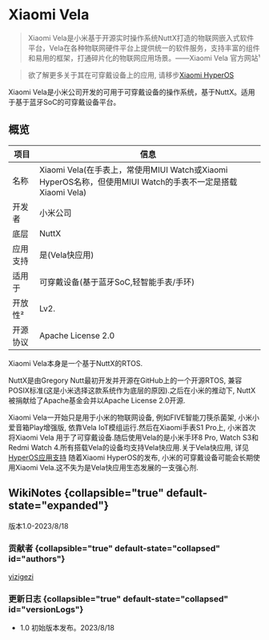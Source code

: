 # Xiaomi Vela

> Xiaomi Vela是小米基于开源实时操作系统NuttX打造的物联网嵌入式软件平台，Vela在各种物联网硬件平台上提供统一的软件服务，支持丰富的组件和易用的框架，打通碎片化的物联网应用场景。——Xiaomi
> Vela 官方网站¹

> 欲了解更多关于其在可穿戴设备上的应用, 请移步[Xiaomi HyperOS](Xiaomi-Hyper-OS.topic)

Xiaomi Vela是小米公司开发的可用于可穿戴设备的操作系统，基于NuttX。适用于基于蓝牙SoC的可穿戴设备平台。

## 概览

| 项目   | 信息                                                                                 |
|------|------------------------------------------------------------------------------------|
| 名称   | Xiaomi Vela(在手表上，常使用MIUI Watch或Xiaomi HyperOS名称，但使用MIUI Watch的手表不一定是搭载Xiaomi Vela) |
| 开发者  | 小米公司                                                                               |
| 底层   | NuttX                                                                              |
| 应用支持 | 是(Vela快应用)                                                                         |
| 适用于  | 可穿戴设备(基于蓝牙SoC,轻智能手表/手环)                                                            |
| 开放性² | Lv2.                                                                               |
| 开源协议 | Apache License 2.0                                                                 |


Xiaomi Vela本身是一个基于NuttX的RTOS.

NuttX是由Gregory Nutt最初开发并开源在GitHub上的一个开源RTOS, 兼容POSIX标准(这是小米选择这款系统作为底层的原因).之后在小米的推动下,
NuttX被捐献给了Apache基金会并以Apache License 2.0开源.

Xiaomi Vela一开始只是用于小米的物联网设备, 例如FIVE智能刀筷杀菌架, 小米小爱音箱Play增强版, 依靠Vela IoT模组运行.然后在Xiaomi手表S1 Pro上, 小米首次将Xiaomi Vela
用于了可穿戴设备.随后使用Vela的是小米手环8 Pro, Watch S3和Redmi Watch 4.所有搭载Vela的设备均支持Vela快应用.关于Vela快应用, 详见[HyperOS应用支持](Xiaomi-Hyper-OS.topic#third-party-app-support)
随着Xiaomi HyperOS的发布, 小米的可穿戴设备可能会长期使用Xiaomi Vela.这不失为是Vela快应用生态发展的一支强心剂.

## WikiNotes {collapsible="true" default-state="expanded"}
版本1.0-2023/8/18
### 贡献者 {collapsible="true" default-state="collapsed" id="authors"}
[yizigezi](mailto://yizigezi@outlook.com "发送邮件")
### 更新日志 {collapsible="true" default-state="collapsed" id="versionLogs"}
- 1.0 初始版本发布。2023/8/18


